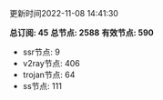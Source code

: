 更新时间2022-11-08 14:41:30

**总订阅: 45**
**总节点: 2588**
**有效节点: 590**
- ssr节点: 9
- v2ray节点: 406
- trojan节点: 64
- ss节点: 111
